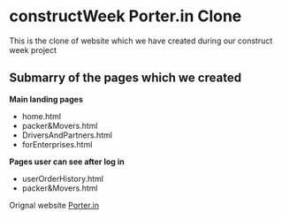 # constructWeek Porter.in  Clone
This is the clone of website which we have created during our construct week project

## Submarry of the pages which we created

**Main landing pages**
* home.html
* packer&Movers.html
* DriversAndPartners.html
* forEnterprises.html

**Pages user can see after log in**
* userOrderHistory.html
* packer&Movers.html

Orignal website [Porter.in](https://porter.in/)
